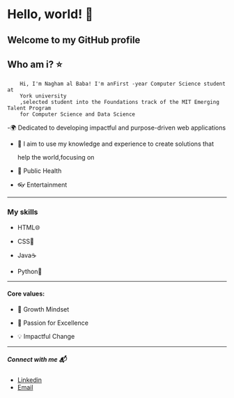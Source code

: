  # Hello, world! 💫

 ## Welcome to my GitHub profile

  ## Who am i? ⭐️

        Hi, I'm Nagham al Baba! I'm anFirst -year Computer Science student at
        York university 
        ,selected student into the Foundations track of the MIT Emerging Talent Program
        for Computer Science and Data Science 
      
-🌍 Dedicated to developing impactful and purpose-driven web applications

- 🌱 I aim to use my knowledge and experience to create solutions that
  
   help the world,focusing on
  
- 💊 Public Health
  
- 👓 Entertainment

---

  ### My skills
  
-   HTML🌐
  
-   CSS🎨
  
-   Java☕️
  
-   Python🐍

---

 #### Core values:
   
-   🌟  Growth Mindset
  
-   🚀  Passion for Excellence

-   💡  Impactful Change

---


 ##### Connect with me 📬

- [Linkedin](linkedin.com/in/nagham-al-baba-457958339)
- [Email](naghambaba1@gmail.com)
